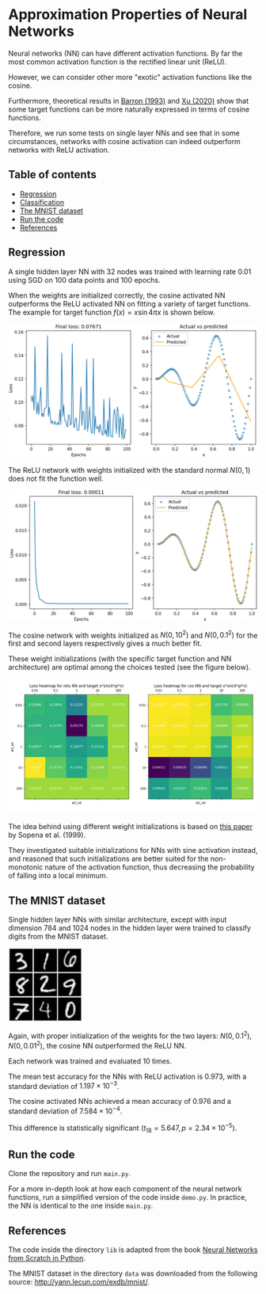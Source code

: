# Approximation Properties of Neural Networks

Neural networks (NN) can have different activation functions. By far the most common activation function is the rectified linear unit (ReLU).

However, we can consider other more "exotic" activation functions like the cosine.

Furthermore, theoretical results in <a href="https://ieeexplore.ieee.org/document/256500">Barron (1993)</a> and <a href="https://pure.psu.edu/en/publications/finite-neuron-method-and-convergence-analysis">Xu (2020)</a> show that some target functions can be more naturally expressed in terms of cosine functions.

Therefore, we run some tests on single layer NNs and see that in some circumstances, networks with cosine activation can indeed outperform networks with ReLU activation.

## Table of contents
* [Regression](#demo)
* [Classification](#general-info)
* [The MNIST dataset](#the-mnist-dataset)
* [Run the code](#run-the-code)
* [References](#references)

## Regression

A single hidden layer NN with 32 nodes was trained with learning rate 0.01 using SGD on 100 data points and 100 epochs.

When the weights are initialized correctly, the cosine activated NN outperforms the ReLU activated NN on fitting a variety of target functions. The example for target function $f(x)=x\sin{4\pi x}$ is shown below.

<img src="fig/relu_regression.jpg" width=600px>

The ReLU network with weights initialized with the standard normal $N(0,1)$ does not fit the function well.

<img src="fig/cos_regression.jpg" width=600px>

The cosine network with weights initialized as $N(0, 10^2)$ and $N(0,0.1^2)$ for the first and second layers respectively gives a much better fit.

These weight initializations (with the specific target function and NN architecture) are optimal among the choices tested (see the figure below).

<img src="fig/heatmap.jpg" width=600px>

The idea behind using different weight initializations is based on <a href="https://www.researchgate.net/publication/3835580_Neural_networks_with_periodic_and_monotonic_activation_functions_a_comparative_study_in_classification_problems">this paper</a> by Sopena et al. (1999).

They investigated suitable initializations for NNs with sine activation instead, and reasoned that such initializations are better suited for the non-monotonic nature of the activation function, thus decreasing the probability of falling into a local minimum.

## The MNIST dataset

Single hidden layer NNs with similar architecture, except with input dimension 784 and 1024 nodes in the hidden layer were trained to classify digits from the MNIST dataset.

<img src="fig/mnist.png" width=150px>

Again, with proper initialization of the weights for the two layers: $N(0, 0.1^2)$, $N(0, 0.01^2)$, the cosine NN outperformed the ReLU NN.

Each network was trained and evaluated 10 times.

The mean test accuracy for the NNs with ReLU activation is $0.973$, with a standard deviation of $1.197\times 10^{-3}$. 

The cosine activated NNs achieved a mean accuracy of $0.976$ and a standard deviation of $7.584\times 10^{-4}$.

This difference is statistically significant $(t_{18}=5.647,  p=2.34\times 10^{-5})$.

## Run the code

Clone the repository and run `main.py`.

For a more in-depth look at how each component of the neural network functions, run a simplified version of the code inside `demo.py`. In practice, the NN is identical to the one inside `main.py`.

## References

The code inside the directory `lib` is adapted from the book <a href="https://nnfs.io/">Neural Networks from Scratch in Python</a>.

The MNIST dataset in the directory `data` was downloaded from the following source: <a href="http://yann.lecun.com/exdb/mnist/">http://yann.lecun.com/exdb/mnist/</a>.
